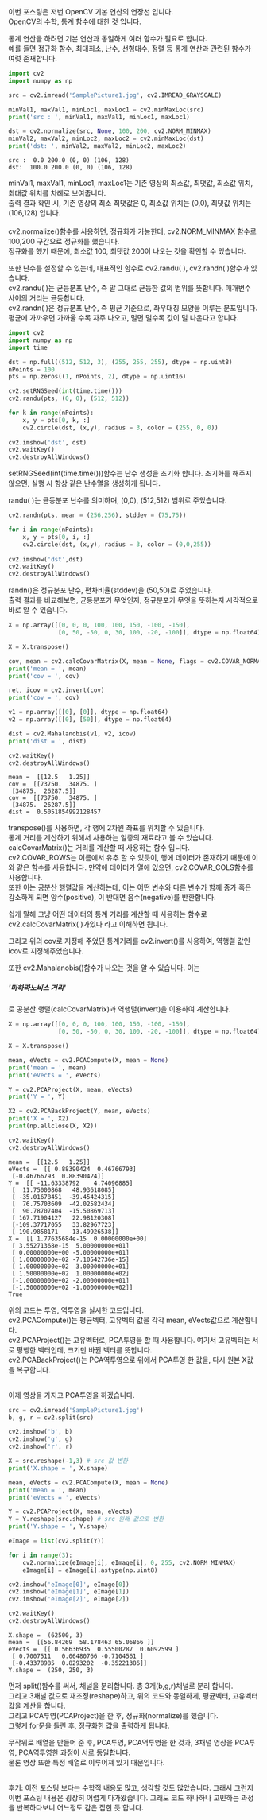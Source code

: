 이번 포스팅은 저번 OpenCV 기본 연산의 연장선 입니다.
<br>
OpenCV의 수학, 통계 함수에 대한 것 입니다.
<br>

통계 연산을 하려면 기본 연산과 동일하게 여러 함수가 필요로 합니다.
<br>
예를 들면 정규화 함수, 최대최소, 난수, 선형대수, 정렬 등 통계 연산과 관련된 함수가 여럿 존재합니다.


```python
import cv2
import numpy as np

src = cv2.imread('SamplePicture1.jpg', cv2.IMREAD_GRAYSCALE)

minVal1, maxVal1, minLoc1, maxLoc1 = cv2.minMaxLoc(src)
print('src : ', minVal1, maxVal1, minLoc1, maxLoc1)

dst = cv2.normalize(src, None, 100, 200, cv2.NORM_MINMAX)
minVal2, maxVal2, minLoc2, maxLoc2 = cv2.minMaxLoc(dst)
print('dst: ', minVal2, maxVal2, minLoc2, maxLoc2)
```

    src :  0.0 200.0 (0, 0) (106, 128)
    dst:  100.0 200.0 (0, 0) (106, 128)
    

minVal1, maxVal1, minLoc1, maxLoc1는 기존 영상의 최소값, 최댓값, 최소값 위치, 최대값 위치를 차례로 보여줍니다.
<br>
출력 결과 확인 시, 기존 영상의 최소 최댓값은 0, 최소값 위치는 (0,0), 최댓값 위치는 (106,128) 입니다.
<br>
<br>
cv2.normalize()함수를 사용하면, 정규화가 가능한데, cv2.NORM_MINMAX 함수로 100,200 구간으로 정규화를 했습니다.
<br>
정규화를 했기 때문에, 최소값 100, 최댓값 200이 나오는 것을 확인할 수 있습니다.

또한 난수를 설정할 수 있는데, 대표적인 함수로 cv2.randu( ), cv2.randn( )함수가 있습니다.
<br>
cv2.randu( )는 균등분포 난수, 즉 말 그대로 균등한 값의 범위를 뜻합니다. 매개변수 사이의 거리는 균등합니다.
<br>
cv2.randn( )은 정규분포 난수, 즉 평균 기준으로, 좌우대칭 모양을 이루는 분포입니다.
<br>
평균에 가까우면 가까울 수록 자주 나오고, 멀면 멀수록 값이 덜 나온다고 합니다.


```python
import cv2
import numpy as np
import time

dst = np.full((512, 512, 3), (255, 255, 255), dtype = np.uint8)
nPoints = 100
pts = np.zeros((1, nPoints, 2), dtype = np.uint16)

cv2.setRNGSeed(int(time.time()))
cv2.randu(pts, (0, 0), (512, 512))

for k in range(nPoints):
    x, y = pts[0, k, :]
    cv2.circle(dst, (x,y), radius = 3, color = (255, 0, 0))
    
cv2.imshow('dst', dst)
cv2.waitKey()
cv2.destroyAllWindows()
```

setRNGSeed(int(time.time()))함수는 난수 생성을 초기화 합니다. 초기화를 해주지 않으면, 실행 시 항상 같은 난수열을 생성하게 됩니다.

randu( )는 균등분포 난수를 의미하며, (0,0), (512,512) 범위로 주었습니다.


```python
cv2.randn(pts, mean = (256,256), stddev = (75,75))

for i in range(nPoints):
    x, y = pts[0, i, :]
    cv2.circle(dst, (x,y), radius = 3, color = (0,0,255))
    
cv2.imshow('dst',dst)
cv2.waitKey()
cv2.destroyAllWindows()
```

randn()은 정규분포 난수, 편차비율(stddev)을 (50,50)로 주었습니다.
<br>
출력 결과를 비교해보면, 균등분포가 무엇인지, 정규분포가 무엇을 뜻하는지 시각적으로 바로 알 수 있습니다.


```python
X = np.array([[0, 0, 0, 100, 100, 150, -100, -150],
              [0, 50, -50, 0, 30, 100, -20, -100]], dtype = np.float64)

X = X.transpose()

cov, mean = cv2.calcCovarMatrix(X, mean = None, flags = cv2.COVAR_NORMAL + cv2.COVAR_ROWS)
print('mean = ', mean)
print('cov = ', cov)

ret, icov = cv2.invert(cov)
print('cov = ', cov)

v1 = np.array([[0], [0]], dtype = np.float64)
v2 = np.array([[0], [50]], dtype = np.float64)

dist = cv2.Mahalanobis(v1, v2, icov)
print('dist = ', dist)

cv2.waitKey()
cv2.destroyAllWindows()
```

    mean =  [[12.5   1.25]]
    cov =  [[73750.  34875. ]
     [34875.  26287.5]]
    cov =  [[73750.  34875. ]
     [34875.  26287.5]]
    dist =  0.5051854992128457
    

transpose()를 사용하면, 각 행에 2차원 좌표를 위치할 수 있습니다.
<br>
통계 거리를 계산하기 위해서 사용하는 일종의 재료라고 볼 수 있습니다.
<br>
calcCovarMatrix()는 거리를 계산할 때 사용하는 함수 입니다.
<br>
cv2.COVAR_ROWS는 이름에서 유추 할 수 있듯이, 행에 데이터가 존재하기 때문에 이와 같은 함수를 사용합니다. 만약에 데이터가 열에 있으면, cv2.COVAR_COLS함수를 사용합니다.
<br>
또한 이는 공분산 행렬값을 계산하는데, 이는 어떤 변수와 다른 변수가 함께 증가 혹은 감소하게 되면 양수(positive), 이 반대면 음수(negative)를 반환합니다.

쉽게 말해 그냥 어떤 데이터의 통계 거리를 계산할 때 사용하는 함수로 cv2.calcCovarMatrix( )가있다 라고 이해하면 됩니다.

그리고 위의 cov로 지정해 주었던 통계거리를 cv2.invert()를 사용하여, 역행렬 값인 icov로 지정해주었습니다.

또한 cv2.Mahalanobis()함수가 나오는 것을 알 수 있습니다. 이는 <h5>'마하라노비스 거리'</h5>로 공분산 행렬(calcCovarMatrix)과 역행렬(invert)을 이용하여 계산합니다.


```python
X = np.array([[0, 0, 0, 100, 100, 150, -100, -150],
              [0, 50, -50, 0, 30, 100, -20, -100]], dtype = np.float64)

X = X.transpose()

mean, eVects = cv2.PCACompute(X, mean = None)
print('mean = ', mean)
print('eVects = ', eVects)

Y = cv2.PCAProject(X, mean, eVects)
print('Y = ', Y)

X2 = cv2.PCABackProject(Y, mean, eVects)
print('X = ', X2)
print(np.allclose(X, X2))

cv2.waitKey()
cv2.destroyAllWindows()

```

    mean =  [[12.5   1.25]]
    eVects =  [[ 0.88390424  0.46766793]
     [-0.46766793  0.88390424]]
    Y =  [[ -11.63338792    4.74096885]
     [  11.75000868   48.93618085]
     [ -35.01678451  -39.45424315]
     [  76.75703609  -42.02582434]
     [  90.78707404  -15.50869713]
     [ 167.71904127   22.98120308]
     [-109.37717055   33.82967723]
     [-190.9858171   -13.49926538]]
    X =  [[ 1.77635684e-15  0.00000000e+00]
     [ 3.55271368e-15  5.00000000e+01]
     [ 0.00000000e+00 -5.00000000e+01]
     [ 1.00000000e+02 -7.10542736e-15]
     [ 1.00000000e+02  3.00000000e+01]
     [ 1.50000000e+02  1.00000000e+02]
     [-1.00000000e+02 -2.00000000e+01]
     [-1.50000000e+02 -1.00000000e+02]]
    True
    

위의 코드는 투영, 역투영을 실시한 코드입니다.
<br>
cv2.PCACompute()는 평균벡터, 고유벡터 값을 각각 mean, eVects값으로 계산합니다.
<br>
cv2.PCAProject()는 고유벡터로, PCA투영을 할 때 사용합니다. 여기서 고유벡터는 서로 평행한 벡터인데, 크기만 바뀐 벡터를 뜻합니다.
<br>
cv2.PCABackProject()는 PCA역투영으로 위에서 PCA투영 한 값을, 다시 원본 X값을 복구합니다.

<br>
이제 영상을 가지고 PCA투영을 하겠습니다.


```python
src = cv2.imread('SamplePicture1.jpg')
b, g, r = cv2.split(src)

cv2.imshow('b', b)
cv2.imshow('g', g)
cv2.imshow('r', r)

X = src.reshape(-1,3) # src 값 변환
print('X.shape = ', X.shape)

mean, eVects = cv2.PCACompute(X, mean = None)
print('mean = ', mean)
print('eVects = ', eVects)

Y = cv2.PCAProject(X, mean, eVects)
Y = Y.reshape(src.shape) # src 원래 값으로 변환
print('Y.shape = ', Y.shape)

eImage = list(cv2.split(Y))

for i in range(3):
    cv2.normalize(eImage[i], eImage[i], 0, 255, cv2.NORM_MINMAX)
    eImage[i] = eImage[i].astype(np.uint8)

cv2.imshow('eImage[0]', eImage[0])
cv2.imshow('eImage[1]', eImage[1])
cv2.imshow('eImage[2]', eImage[2])

cv2.waitKey()
cv2.destroyAllWindows()
```

    X.shape =  (62500, 3)
    mean =  [[56.84269  58.178463 65.06866 ]]
    eVects =  [[ 0.56636935  0.55500287  0.6092599 ]
     [ 0.7007511   0.06480766 -0.7104561 ]
     [-0.43378985  0.8293202  -0.35221386]]
    Y.shape =  (250, 250, 3)
    

먼저 split()함수를 써서, 채널을 분리합니다. 총 3개(b,g,r)채널로 분리 합니다.
<br>
그리고 3채널 값으로 재조정(reshape)하고, 위의 코드와 동일하게, 평균벡터, 고유벡터 값을 계산을 합니다.
<br>
그리고 PCA투영(PCAProject)을 한 후, 정규화(normalize)를 했습니다.
<br>
그렇게 for문을 돌린 후, 정규화한 값을 출력하게 됩니다.

무작위로 배열을 만들어 준 후, PCA투영, PCA역투영을 한 것과, 3채널 영상을 PCA투영, PCA역투영한 과정이 서로 동일합니다.
<br>
물론 영상 또한 특정 배열로 이루어져 있기 때문입니다.

<br>
후기: 이전 포스팅 보다는 수학적 내용도 많고, 생각할 것도 많았습니다. 그래서 그런지 이번 포스팅 내용은 굉장히 어렵게 다가왔습니다. 그래도 코드 하나하나 고민하는 과정을 반복하다보니 어느정도 감은 잡힌 듯 합니다.
